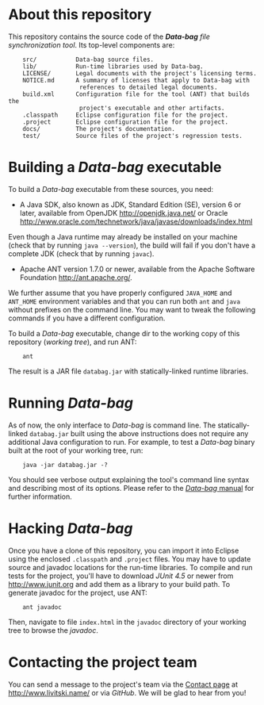 About this repository
=====================

This repository contains the source code of the *__Data-bag__ file
synchronization tool*. Its top-level components are:

        src/           Data-bag source files.
        lib/           Run-time libraries used by Data-bag.
        LICENSE/       Legal documents with the project's licensing terms.
        NOTICE.md      A summary of licenses that apply to Data-bag with
                        references to detailed legal documents.
        build.xml      Configuration file for the tool (ANT) that builds the
                        project's executable and other artifacts.
        .classpath     Eclipse configuration file for the project.
        .project       Eclipse configuration file for the project.
        docs/          The project's documentation.
        test/          Source files of the project's regression tests.

Building a *Data-bag* executable
================================ 

To build a *Data-bag* executable from these sources, you need:

   - A Java SDK, also known as JDK, Standard Edition (SE), version 6 or
   later, available from OpenJDK <http://openjdk.java.net/> or Oracle
   <http://www.oracle.com/technetwork/java/javase/downloads/index.html>
   
   Even though a Java runtime may already be installed on your machine
   (check that by running `java --version`), the build will fail if you
   don't have a complete JDK (check that by running `javac`).

   - Apache ANT version 1.7.0 or newer, available from the Apache Software
   Foundation <http://ant.apache.org/>.

We further assume that you have properly configured `JAVA_HOME` and `ANT_HOME`
environment variables and that you can run both `ant` and `java` without
prefixes on the command line. You may want to tweak the following commands
if you have a different configuration.

To build a *Data-bag* executable, change dir to the working copy of this
repository (_working tree_), and run ANT:

        ant

The result is a JAR file `databag.jar` with statically-linked runtime
libraries.


Running *Data-bag*
==================

As of now, the only interface to *Data-bag* is command line. The
statically-linked `databag.jar` built using the above instructions does not
require any additional Java configuration to run. For example, to test a
*Data-bag* binary built at the root of your working tree, run:

        java -jar databag.jar -?

You should see verbose output explaining the tool's command line syntax and
describing most of its options. Please refer to the
[*Data-bag* manual](https://github.com/data-bag/code/blob/master/docs/manual.md)
for further information.

Hacking *Data-bag*
==================

Once you have a clone of this repository, you can import it into Eclipse
using the enclosed `.classpath` and `.project` files. You may have to update
source and javadoc locations for the run-time libraries. To compile and
run tests for the project, you'll have to download *JUnit 4.5* or newer from
<http://www.junit.org> and add them as a library to your build path. To
generate javadoc for the project, use ANT:

        ant javadoc

Then, navigate to file `index.html` in the `javadoc` directory of your working
tree to browse the _javadoc_.

Contacting the project team
===========================

You can send a message to the project's team via the
[Contact page](http://www.livitski.name/contact) at <http://www.livitski.name/>
or via *GitHub*. We will be glad to hear from you!
